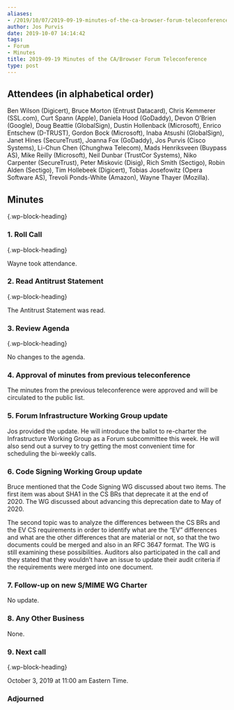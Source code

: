 ```yaml
---
aliases:
- /2019/10/07/2019-09-19-minutes-of-the-ca-browser-forum-teleconference/
author: Jos Purvis
date: 2019-10-07 14:14:42
tags:
- Forum
- Minutes
title: 2019-09-19 Minutes of the CA/Browser Forum Teleconference
type: post
---
```


## Attendees (in alphabetical order)

Ben Wilson (Digicert), Bruce Morton (Entrust Datacard), Chris Kemmerer (SSL.com), Curt Spann (Apple), Daniela Hood (GoDaddy), Devon O’Brien (Google), Doug Beattie (GlobalSign), Dustin Hollenback (Microsoft), Enrico Entschew (D-TRUST), Gordon Bock (Microsoft), Inaba Atsushi (GlobalSign), Janet Hines (SecureTrust), Joanna Fox (GoDaddy), Jos Purvis (Cisco Systems), Li-Chun Chen (Chunghwa Telecom), Mads Henriksveen (Buypass AS), Mike Reilly (Microsoft), Neil Dunbar (TrustCor Systems), Niko Carpenter (SecureTrust), Peter Miskovic (Disig), Rich Smith (Sectigo), Robin Alden (Sectigo), Tim Hollebeek (Digicert), Tobias Josefowitz (Opera Software AS), Trevoli Ponds-White (Amazon), Wayne Thayer (Mozilla).

## Minutes

{.wp-block-heading}

### 1. Roll Call

{.wp-block-heading}

Wayne took attendance.

### 2. Read Antitrust Statement

{.wp-block-heading}

The Antitrust Statement was read.

### 3. Review Agenda

{.wp-block-heading}

No changes to the agenda.

### 4. Approval of minutes from previous teleconference

The minutes from the previous teleconference were approved and will be circulated to the public list.

### 5. Forum Infrastructure Working Group update

Jos provided the update. He will introduce the ballot to re-charter the Infrastructure Working Group as a Forum subcommittee this week. He will also send out a survey to try getting the most convenient time for scheduling the bi-weekly calls.

### 6. Code Signing Working Group update

Bruce mentioned that the Code Signing WG discussed about two items. The first item was about SHA1 in the CS BRs that deprecate it at the end of 2020. The WG discussed about advancing this deprecation date to May of 2020.

The second topic was to analyze the differences between the CS BRs and the EV CS requirements in order to identify what are the “EV” differences and what are the other differences that are material or not, so that the two documents could be merged and also in an RFC 3647 format. The WG is still examining these possibilities. Auditors also participated in the call and they stated that they wouldn’t have an issue to update their audit criteria if the requirements were merged into one document.

### 7. Follow-up on new S/MIME WG Charter

No update.

### 8. Any Other Business

None.

### 9. Next call

{.wp-block-heading}

October 3, 2019 at 11:00 am Eastern Time.

### Adjourned